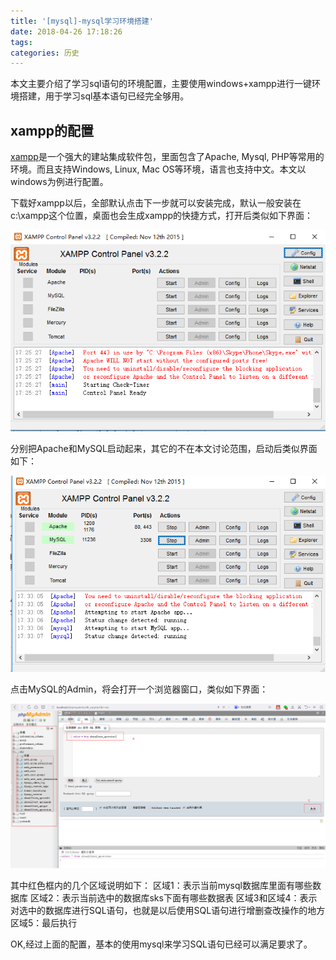 ```yaml
---
title: '[mysql]-mysql学习环境搭建'
date: 2018-04-26 17:18:26
tags:
categories: 历史
---
```


本文主要介绍了学习sql语句的环境配置，主要使用windows+xampp进行一键环境搭建，用于学习sql基本语句已经完全够用。

<!--more-->

## xampp的配置

[xampp](!https://www.apachefriends.org/zh_cn/index.html)是一个强大的建站集成软件包，里面包含了Apache, Mysql, PHP等常用的环境。而且支持Windows, Linux, Mac OS等环境，语言也支持中文。本文以windows为例进行配置。

下载好xampp以后，全部默认点击下一步就可以安装完成，默认一般安装在c:\xampp这个位置，桌面也会生成xampp的快捷方式，打开后类似如下界面：

![xampp-startup](db-mysql-config/xampp-startup.png)

分别把Apache和MySQL启动起来，其它的不在本文讨论范围，启动后类似界面如下：

![xampp-mysql](db-mysql-config/xampp-mysql.png)

点击MySQL的Admin，将会打开一个浏览器窗口，类似如下界面：

![xampp-phpmyadmin](db-mysql-config/xampp-phpmyadmin.png)

其中红色框内的几个区域说明如下：
区域1：表示当前mysql数据库里面有哪些数据库
区域2：表示当前选中的数据库sks下面有哪些数据表
区域3和区域4：表示对选中的数据库进行SQL语句，也就是以后使用SQL语句进行增删查改操作的地方
区域5：最后执行

OK,经过上面的配置，基本的使用mysql来学习SQL语句已经可以满足要求了。
